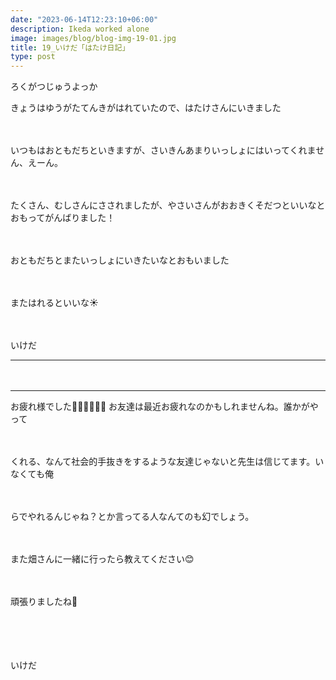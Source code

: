 ```yaml
---
date: "2023-06-14T12:23:10+06:00"
description: Ikeda worked alone
image: images/blog/blog-img-19-01.jpg
title: 19_いけだ「はたけ日記」
type: post
---
```



ろくがつじゅうよっか

きょうはゆうがたてんきがはれていたので、はたけさんにいきました

　

いつもはおともだちといきますが、さいきんあまりいっしょにはいってくれません、えーん。

　


たくさん、むしさんにさされましたが、やさいさんがおおきくそだつといいなとおもってがんばりました！


　


おともだちとまたいっしょにいきたいなとおもいました

　



またはれるといいな☀


　

いけだ

---------------------

　

---------------------

お疲れ様でした💮💮💮💮💮💮
お友達は最近お疲れなのかもしれませんね。誰かがやって

　

くれる、なんて社会的手抜きをするような友達じゃないと先生は信じてます。いなくても俺

　

らでやれるんじゃね？とか言ってる人なんてのも幻でしょう。

　

また畑さんに一緒に行ったら教えてください😊

　

頑張りましたね💮

　


　

いけだ